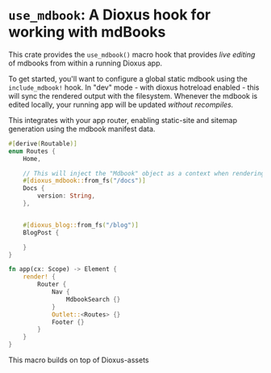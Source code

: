 # `use_mdbook`: A Dioxus hook for working with mdBooks

This crate provides the `use_mdbook()` macro hook that provides *live editing* of mdbooks from within a running Dioxus app.

To get started, you'll want to configure a global static mdbook using the `include_mdbook!` hook. In "dev" mode - with dioxus hotreload enabled - this will sync the rendered output with the filesystem. Whenever the mdbook is edited locally, your running app will be updated *without recompiles.*

This integrates with your app router, enabling static-site and sitemap generation using the mdbook manifest data.

```rust
#[derive(Routable)]
enum Routes {
    Home,

    // This will inject the "Mdbook" object as a context when rendering the "Docs" component
    #[dioxus_mdbook::from_fs("/docs")]
    Docs {
        version: String,
    },


    #[dioxus_blog::from_fs("/blog")]
    BlogPost {

    }
}

fn app(cx: Scope) -> Element {
    render! {
        Router {
            Nav {
                MdbookSearch {}
            }
            Outlet::<Routes> {}
            Footer {}
        }
    }
}

```


This macro builds on top of Dioxus-assets
